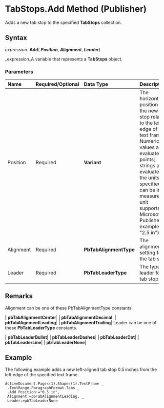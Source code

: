 
# TabStops.Add Method (Publisher)

Adds a new tab stop to the specified  **TabStops** collection.


## Syntax

 _expression_. **Add**( **_Position_**,  **_Alignment_**,  **_Leader_**)

 _expression_A variable that represents a  **TabStops** object.


### Parameters



|**Name**|**Required/Optional**|**Data Type**|**Description**|
|:-----|:-----|:-----|:-----|
|Position|Required| **Variant**|The horizontal position of the new tab stop relative to the left edge of the text frame. Numeric values are evaluated in points; strings are evaluated in the units specified and can be in any measurement unit supported by Microsoft Publisher (for example, "2.5 in").|
|Alignment|Required| **PbTabAlignmentType**|The alignment setting for the tab stop.|
|Leader|Required| **PbTabLeaderType**|The type of leader for the tab stop.|

## Remarks

Alignment can be one of these PbTabAlignmentType constants.



| **pbTabAlignmentCenter**|
| **pbTabAlignmentDecimal**|
| **pbTabAlignmentLeading**|
| **pbTabAlignmentTrailing**|
Leader can be one of these  **PbTabLeaderType** constants.



| **pbTabLeaderBullet**|
| **pbTabLeaderDashes**|
| **pbTabLeaderDot**|
| **pbTabLeaderLine**|
| **pbTabLeaderNone**|

## Example

The following example adds a new left-aligned tab stop 0.5 inches from the left edge of the specified text frame.


```
ActiveDocument.Pages(1).Shapes(1).TextFrame _ 
 .TextRange.ParagraphFormat.Tabs _ 
 .Add Position:="0.5 in", _ 
 Alignment:=pbTabAlignmentLeading, _ 
 Leader:=pbTabLeaderNone
```

